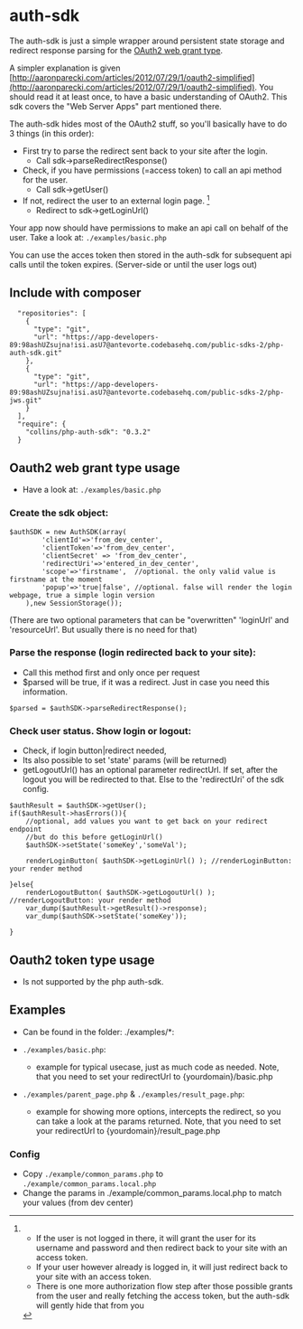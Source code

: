 # auth-sdk

The auth-sdk is just a simple wrapper around persistent state storage and redirect response parsing for the
[OAuth2 web grant type](http://tools.ietf.org/html/rfc6749#section-4.1).

A simpler explanation is given [http://aaronparecki.com/articles/2012/07/29/1/oauth2-simplified](http://aaronparecki.com/articles/2012/07/29/1/oauth2-simplified). 
You should read it at least once, to have a basic understanding of OAuth2. 
This sdk covers the "Web Server Apps" part mentioned there.

The auth-sdk hides most of the OAuth2 stuff, so you'll basically have to do 3 things (in this order):

* First try to parse the redirect sent back to your site after the login.
	* Call sdk->parseRedirectResponse()
* Check, if you have permissions (=access token) to call an api method for the user.
	* Call sdk->getUser()
* If not, redirect the user to an external login page. [^1]
	* Redirect to sdk->getLoginUrl()


Your app now should have permissions to make an api call on behalf of the user. Take a look at: `./examples/basic.php`

You can use the acces token then stored in the auth-sdk for subsequent api calls until the token expires.
(Server-side or until the user logs out)

## Include with composer

```
  "repositories": [
    {
      "type": "git",
      "url": "https://app-developers-89:98ashUZsujna!isi.asU7@antevorte.codebasehq.com/public-sdks-2/php-auth-sdk.git"
    },
    {
      "type": "git",
      "url": "https://app-developers-89:98ashUZsujna!isi.asU7@antevorte.codebasehq.com/public-sdks-2/php-jws.git"
    }
  ],
  "require": {
    "collins/php-auth-sdk": "0.3.2"
  }
```

## Oauth2 web grant type usage

* Have a look at: `./examples/basic.php`

### Create the sdk object:

```
$authSDK = new AuthSDK(array(
		'clientId'=>'from_dev_center',
		'clientToken'=>'from_dev_center',
		'clientSecret' => 'from_dev_center',
		'redirectUri'=>'entered_in_dev_center',
		'scope'=>'firstname',  //optional. the only valid value is firstname at the moment
		'popup'=>'true|false', //optional. false will render the login webpage, true a simple login version
	),new SessionStorage());
```

(There are two optional parameters that can be "overwritten" 'loginUrl' and 'resourceUrl'. But usually there is no need
for that)

### Parse the response (login redirected back to your site):

* Call this method first and only once per request
* $parsed will be true, if it was a redirect. Just in case you need this information.

```
$parsed = $authSDK->parseRedirectResponse();
```

### Check user status. Show login or logout:

* Check, if login button|redirect needed,
* Its also possible to set 'state' params (will be returned)
* getLogoutUrl() has an optional parameter redirectUrl. If set, after the logout you will be redirected to that. Else to the 'redirectUri' of the sdk config.

```
$authResult = $authSDK->getUser();
if($authResult->hasErrors()){
	//optional, add values you want to get back on your redirect endpoint
	//but do this before getLoginUrl()
	$authSDK->setState('someKey','someVal');

	renderLoginButton( $authSDK->getLoginUrl() ); //renderLoginButton: your render method

}else{
	renderLogoutButton( $authSDK->getLogoutUrl() ); //renderLogoutButton: your render method
	var_dump($authResult->getResult()->response); 
	var_dump($authSDK->setState('someKey'));

}
```

## Oauth2 token type usage

* Is not supported by the php auth-sdk.

## Examples

* Can be found in the folder:  ./examples/*:

* `./examples/basic.php`:
	* example for typical usecase, just as much code as needed. Note, that you need to set your redirectUrl to {yourdomain}/basic.php

* `./examples/parent_page.php` & `./examples/result_page.php`:
	* example for showing more options, intercepts the redirect, so you can take a look at the params returned. Note, that you need to set your redirectUrl to {yourdomain}/result_page.php

### Config

* Copy `./example/common_params.php` to `./example/common_params.local.php`
* Change the params in ./example/common_params.local.php to match your values (from dev center)

[^1]:* If the user is not logged in there, it will grant the user for its username and password and then redirect back to your site with an access token.
	* If your user however already is logged in, it will just redirect back to your site with an access token.
	* There is one more authorization flow step after those possible grants from the user and really fetching the access token, but the auth-sdk will gently hide that from you
	